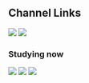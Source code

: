 ## Channel Links
<a href="https://blog.naver.com/ted97k" target="_blank"><img src="https://img.shields.io/badge/TechBlog-brightgreen?style=flat-square&logo=Naver&logoColor=white"/></a>
<a href="https://mail.google.com/" target="_blank"><img src="https://img.shields.io/badge/ted97kr@gmail.com-red?style=flat-square&logo=Gmail&logoColor=white"/></a>  <br/>
### Studying now
<!--<p align="center">-->
<a href="https://www.ros.org/" target="_blank"><img src="https://img.shields.io/badge/ROS-navy?style=flat-square&logo=ROS&logoColor=white"/></a>
<a href="https://www.python.org/" target="_blank"><img src="https://img.shields.io/badge/Python-blueviolet?style=flat-square&logo=Python&logoColor=white"/></a>
<a href="https://www.cplusplus.org/" target="_blank"><img src="https://img.shields.io/badge/C++-blue?style=flat-square&logo=Cplusplus&logoColor=white"/></a>
<!--</p>-->

<!--
**kimdaebeom/kimdaebeom** is a ✨ _special_ ✨ repository because its `README.md` (this file) appears on your GitHub profile.

Here are some ideas to get you started:

- 🔭 I’m currently working on ...
- 🌱 I’m currently learning ...
- 👯 I’m looking to collaborate on ...
- 🤔 I’m looking for help with ...
- 💬 Ask me about ...
- 📫 How to reach me: ...
- 😄 Pronouns: ...
- ⚡ Fun fact: ...
-->
